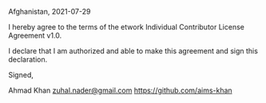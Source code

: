 Afghanistan, 2021-07-29

I hereby agree to the terms of the etwork Individual Contributor License
Agreement v1.0.

I declare that I am authorized and able to make this agreement and sign this
declaration.

Signed,

Ahmad Khan zuhal.nader@gmail.com https://github.com/aims-khan
